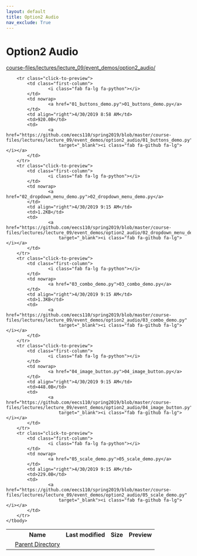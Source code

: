 ```yaml
---
layout: default
title: Option2 Audio
nav_exclude: True
---
```


# Option2 Audio

[course-files/lectures/lecture_09/event_demos/option2_audio/](.)

<table class="tbl-files">
    <tbody>
        <tr>
            <th valign="top"></th>
            <th>Name</th>
            <th>Last modified</th>
            <th>Size</th>
            <th>Preview</th>
        </tr>
        <tr>
            <td valign="top">
                <i class="fa fa-folder-open"></i>
            </td>
            <td><a href="../">Parent Directory</a></td>
            <td>&nbsp;</td>
            <td>&nbsp;</td>
            <td>&nbsp;</td>
        </tr>

        <tr class="click-to-preview">
            <td class="first-column">
                    <i class="fab fa-lg fa-python"></i>
            </td>
            <td nowrap>
                    <a href="01_buttons_demo.py">01_buttons_demo.py</a>
            </td>
            <td align="right">4/30/2019 8:58 AM</td>
            <td>920.0B</td>
            <td>
                    <a href="https://github.com/eecs110/spring2019/blob/master/course-files/lectures/lecture_09/event_demos/option2_audio/01_buttons_demo.py"
                        target="_blank"><i class="fab fa-github fa-lg"></i></a>
            </td>
        </tr>
        <tr class="click-to-preview">
            <td class="first-column">
                    <i class="fab fa-lg fa-python"></i>
            </td>
            <td nowrap>
                    <a href="02_dropdown_menu_demo.py">02_dropdown_menu_demo.py</a>
            </td>
            <td align="right">4/30/2019 9:15 AM</td>
            <td>1.2KB</td>
            <td>
                    <a href="https://github.com/eecs110/spring2019/blob/master/course-files/lectures/lecture_09/event_demos/option2_audio/02_dropdown_menu_demo.py"
                        target="_blank"><i class="fab fa-github fa-lg"></i></a>
            </td>
        </tr>
        <tr class="click-to-preview">
            <td class="first-column">
                    <i class="fab fa-lg fa-python"></i>
            </td>
            <td nowrap>
                    <a href="03_combo_demo.py">03_combo_demo.py</a>
            </td>
            <td align="right">4/30/2019 9:15 AM</td>
            <td>1.3KB</td>
            <td>
                    <a href="https://github.com/eecs110/spring2019/blob/master/course-files/lectures/lecture_09/event_demos/option2_audio/03_combo_demo.py"
                        target="_blank"><i class="fab fa-github fa-lg"></i></a>
            </td>
        </tr>
        <tr class="click-to-preview">
            <td class="first-column">
                    <i class="fab fa-lg fa-python"></i>
            </td>
            <td nowrap>
                    <a href="04_image_button.py">04_image_button.py</a>
            </td>
            <td align="right">4/30/2019 9:15 AM</td>
            <td>448.0B</td>
            <td>
                    <a href="https://github.com/eecs110/spring2019/blob/master/course-files/lectures/lecture_09/event_demos/option2_audio/04_image_button.py"
                        target="_blank"><i class="fab fa-github fa-lg"></i></a>
            </td>
        </tr>
        <tr class="click-to-preview">
            <td class="first-column">
                    <i class="fab fa-lg fa-python"></i>
            </td>
            <td nowrap>
                    <a href="05_scale_demo.py">05_scale_demo.py</a>
            </td>
            <td align="right">4/30/2019 9:15 AM</td>
            <td>229.0B</td>
            <td>
                    <a href="https://github.com/eecs110/spring2019/blob/master/course-files/lectures/lecture_09/event_demos/option2_audio/05_scale_demo.py"
                        target="_blank"><i class="fab fa-github fa-lg"></i></a>
            </td>
        </tr>
    </tbody>
</table>

